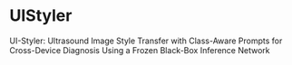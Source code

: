 # UIStyler
UI-Styler: Ultrasound Image Style Transfer with Class-Aware Prompts for Cross-Device Diagnosis Using a Frozen Black-Box Inference Network
